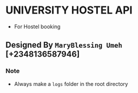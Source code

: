 # UNIVERSITY HOSTEL API
- For Hostel booking

## Designed By `MaryBlessing Umeh` [+2348136587946]

### Note
* Always make a `logs` folder in the root directory 
